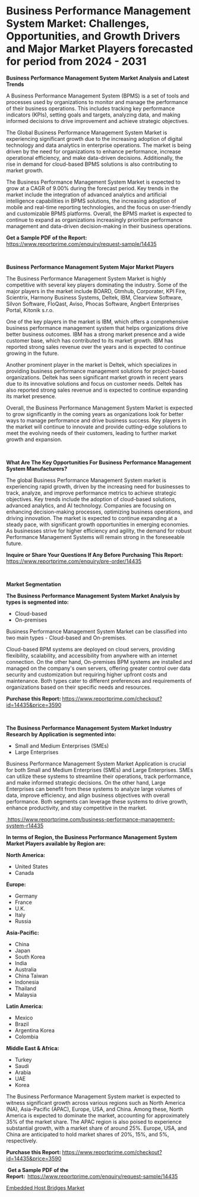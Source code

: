 <p><h1>Business Performance Management System Market: Challenges, Opportunities, and Growth Drivers and Major Market Players forecasted for period from 2024 - 2031</h1></p><p><strong>Business Performance Management System Market Analysis and Latest Trends</strong></p>
<p><p>A Business Performance Management System (BPMS) is a set of tools and processes used by organizations to monitor and manage the performance of their business operations. This includes tracking key performance indicators (KPIs), setting goals and targets, analyzing data, and making informed decisions to drive improvement and achieve strategic objectives.</p><p>The Global Business Performance Management System Market is experiencing significant growth due to the increasing adoption of digital technology and data analytics in enterprise operations. The market is being driven by the need for organizations to enhance performance, increase operational efficiency, and make data-driven decisions. Additionally, the rise in demand for cloud-based BPMS solutions is also contributing to market growth.</p><p>The Business Performance Management System Market is expected to grow at a CAGR of 9.00% during the forecast period. Key trends in the market include the integration of advanced analytics and artificial intelligence capabilities in BPMS solutions, the increasing adoption of mobile and real-time reporting technologies, and the focus on user-friendly and customizable BPMS platforms. Overall, the BPMS market is expected to continue to expand as organizations increasingly prioritize performance management and data-driven decision-making in their business operations.</p></p>
<p><strong>Get a Sample PDF of the Report:&nbsp;</strong> <a href="https://www.reportprime.com/enquiry/request-sample/14435">https://www.reportprime.com/enquiry/request-sample/14435</a></p>
<p>&nbsp;</p>
<p><strong>Business Performance Management System Major Market Players</strong></p>
<p><p>The Business Performance Management System Market is highly competitive with several key players dominating the industry. Some of the major players in the market include BOARD, Gtmhub, Corporater, KPI Fire, Scientrix, Harmony Business Systems, Deltek, IBM, Clearview Software, Silvon Software, FloQast, Aviso, Phocas Software, Angbert Enterprises Portal, Kitonik s.r.o. </p><p>One of the key players in the market is IBM, which offers a comprehensive business performance management system that helps organizations drive better business outcomes. IBM has a strong market presence and a wide customer base, which has contributed to its market growth. IBM has reported strong sales revenue over the years and is expected to continue growing in the future.</p><p>Another prominent player in the market is Deltek, which specializes in providing business performance management solutions for project-based organizations. Deltek has seen significant market growth in recent years due to its innovative solutions and focus on customer needs. Deltek has also reported strong sales revenue and is expected to continue expanding its market presence.</p><p>Overall, the Business Performance Management System Market is expected to grow significantly in the coming years as organizations look for better ways to manage performance and drive business success. Key players in the market will continue to innovate and provide cutting-edge solutions to meet the evolving needs of their customers, leading to further market growth and expansion.</p></p>
<p>&nbsp;</p>
<p><strong>What Are The Key Opportunities For Business Performance Management System Manufacturers?</strong></p>
<p><p>The global Business Performance Management System market is experiencing rapid growth, driven by the increasing need for businesses to track, analyze, and improve performance metrics to achieve strategic objectives. Key trends include the adoption of cloud-based solutions, advanced analytics, and AI technology. Companies are focusing on enhancing decision-making processes, optimizing business operations, and driving innovation. The market is expected to continue expanding at a steady pace, with significant growth opportunities in emerging economies. As businesses strive for higher efficiency and agility, the demand for robust Performance Management Systems will remain strong in the foreseeable future.</p></p>
<p><strong>Inquire or Share Your Questions If Any Before Purchasing This Report:</strong> <a href="https://www.reportprime.com/enquiry/pre-order/14435">https://www.reportprime.com/enquiry/pre-order/14435</a></p>
<p>&nbsp;</p>
<p><strong>Market Segmentation</strong></p>
<p><strong>The Business Performance Management System Market Analysis by types is segmented into:</strong></p>
<p><ul><li>Cloud-based</li><li>On-premises</li></ul></p>
<p><p>Business Performance Management System Market can be classified into two main types - Cloud-based and On-premises. </p><p>Cloud-based BPM systems are deployed on cloud servers, providing flexibility, scalability, and accessibility from anywhere with an internet connection. On the other hand, On-premises BPM systems are installed and managed on the company's own servers, offering greater control over data security and customization but requiring higher upfront costs and maintenance. Both types cater to different preferences and requirements of organizations based on their specific needs and resources.</p></p>
<p><strong>Purchase this Report:&nbsp;</strong><a href="https://www.reportprime.com/checkout?id=14435&price=3590">https://www.reportprime.com/checkout?id=14435&price=3590</a></p>
<p>&nbsp;</p>
<p><strong>The Business Performance Management System Market Industry Research by Application is segmented into:</strong></p>
<p><ul><li>Small and Medium Enterprises (SMEs)</li><li>Large Enterprises</li></ul></p>
<p><p>Business Performance Management System Market Application is crucial for both Small and Medium Enterprises (SMEs) and Large Enterprises. SMEs can utilize these systems to streamline their operations, track performance, and make informed strategic decisions. On the other hand, Large Enterprises can benefit from these systems to analyze large volumes of data, improve efficiency, and align business objectives with overall performance. Both segments can leverage these systems to drive growth, enhance productivity, and stay competitive in the market.</p></p>
<p><a href="https://www.reportprime.com/business-performance-management-system-r14435">&nbsp;https://www.reportprime.com/business-performance-management-system-r14435</a></p>
<p><strong>In terms of Region, the Business Performance Management System Market Players available by Region are:</strong></p>
<p>
    <p> <strong> North America: </strong>
        <ul>
            <li>United States</li>
            <li>Canada</li>
        </ul>
        </p> 
    <p> <strong> Europe: </strong>
        <ul>
            <li>Germany</li>
            <li>France</li>
            <li>U.K.</li>
            <li>Italy</li>
            <li>Russia</li>
        </ul>
        </p> 
    <p> <strong> Asia-Pacific: </strong>
        <ul>
            <li>China</li>
            <li>Japan</li>
            <li>South Korea</li>
            <li>India</li>
            <li>Australia</li>
            <li>China Taiwan</li>
            <li>Indonesia</li>
            <li>Thailand</li>
            <li>Malaysia</li>
        </ul>
        </p> 
    <p> <strong> Latin America: </strong>
        <ul>
            <li>Mexico</li>
            <li>Brazil</li>
            <li>Argentina Korea</li>
            <li>Colombia</li>
        </ul>
        </p> 
    <p> <strong> Middle East & Africa: </strong>
        <ul>
            <li>Turkey</li>
            <li>Saudi</li>
            <li>Arabia</li>
            <li>UAE</li>
            <li>Korea</li>
        </ul>
    </p>
    </p>
<p><p>The Business Performance Management System market is expected to witness significant growth across various regions such as North America (NA), Asia-Pacific (APAC), Europe, USA, and China. Among these, North America is expected to dominate the market, accounting for approximately 35% of the market share. The APAC region is also poised to experience substantial growth, with a market share of around 25%. Europe, USA, and China are anticipated to hold market shares of 20%, 15%, and 5%, respectively.</p></p>
<p><strong>Purchase this Report: </strong><a href="https://www.reportprime.com/checkout?id=14435&price=3590">https://www.reportprime.com/checkout?id=14435&price=3590</a></p>
<p>&nbsp;<strong>Get a Sample PDF of the Report:&nbsp;&nbsp;</strong><a href="https://www.reportprime.com/enquiry/request-sample/14435">https://www.reportprime.com/enquiry/request-sample/14435</a></p>
<p><strong></strong></p>
<p><p><a href="https://chivalrous-flock-a86.notion.site/Embedded-Host-Bridges-Market-Analysis-Its-CAGR-Market-Segmentation-and-Global-Industry-Overview-b3b9ca4d90df41b28d6eaaa34a221cd3">Embedded Host Bridges Market</a></p></p>